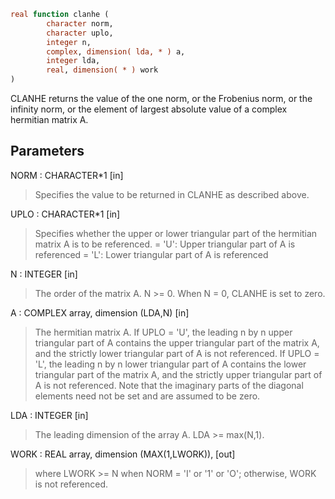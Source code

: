 ```fortran
real function clanhe (
		character norm,
		character uplo,
		integer n,
		complex, dimension( lda, * ) a,
		integer lda,
		real, dimension( * ) work
)
```

CLANHE  returns the value of the one norm,  or the Frobenius norm, or
the  infinity norm,  or the  element of  largest absolute value  of a
complex hermitian matrix A.

## Parameters
NORM : CHARACTER*1 [in]
> Specifies the value to be returned in CLANHE as described
> above.

UPLO : CHARACTER*1 [in]
> Specifies whether the upper or lower triangular part of the
> hermitian matrix A is to be referenced.
> = 'U':  Upper triangular part of A is referenced
> = 'L':  Lower triangular part of A is referenced

N : INTEGER [in]
> The order of the matrix A.  N >= 0.  When N = 0, CLANHE is
> set to zero.

A : COMPLEX array, dimension (LDA,N) [in]
> The hermitian matrix A.  If UPLO = 'U', the leading n by n
> upper triangular part of A contains the upper triangular part
> of the matrix A, and the strictly lower triangular part of A
> is not referenced.  If UPLO = 'L', the leading n by n lower
> triangular part of A contains the lower triangular part of
> the matrix A, and the strictly upper triangular part of A is
> not referenced. Note that the imaginary parts of the diagonal
> elements need not be set and are assumed to be zero.

LDA : INTEGER [in]
> The leading dimension of the array A.  LDA >= max(N,1).

WORK : REAL array, dimension (MAX(1,LWORK)), [out]
> where LWORK >= N when NORM = 'I' or '1' or 'O'; otherwise,
> WORK is not referenced.
